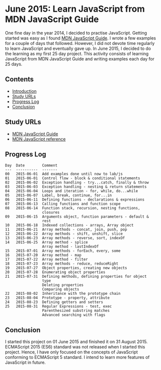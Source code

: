 June 2015: Learn JavaScript from MDN JavaScript Guide
=====================================================

One fine day in the year 2014, I decided to practise JavaScript. Getting
started was easy as I found [MDN JavaScript Guide][T1]. I wrote a few
examples for a couple of days that followed. However, I did not devote
time regularly to learn JavaScript and eventually gave up. In June 2015,
I decided to do the learning as my first 25 day project. This activity
consists of learning JavaScript from MDN JavaScript Guide and writing
examples each day for 25 days.

Contents
--------
* [Introduction](#readme)
* [Study URLs](#study-urls)
* [Progress Log](#progress-log)
* [Conclusion](#conclusion)

Study URLs
----------

* [MDN JavaScript Guide][T1]
* [MDN JavaScript reference][T2]

[T1]: https://developer.mozilla.org/en-US/docs/Web/JavaScript/Guide
[T2]: https://developer.mozilla.org/en-US/docs/Web/JavaScript/Reference

Progress Log
------------

    Day  Date        Comment
    ---  ----------  -------
    00   2015-06-01  Add examples done until now to lab/js 
    01   2015-06-01  Control flow - block & conditional statements
    02   2015-06-02  Exception handling - try...catch, finally & throw
    03   2015-06-03  Exception handling - nesting & return statements
    04   2015-06-04  Loops and iteration - for, while, do...while
    05   2015-06-07  Label, break, continue, for...in
    06   2015-06-11  Defining functions - declarations & expressions
    07   2015-06-13  Calling functions and function scope
    08   2015-06-14  Function stack, recursion, nesting functions,
                     closures
    09   2015-06-15  Arguments object, function parameters - default &
                     rest
    10   2015-06-18  Indexed collections - arrays, Array object                 
    11   2015-06-21  Array methods - concat, join, push, pop
    12   2015-06-22  Array methods - shift, unshift, slice
    13   2015-06-23  Array methods - reverse, sort, indexOf
    14   2015-06-25  Array method - splice
                     Array method - lastIndexOf
    15   2015-07-01  Array methods - forEach, every, some          
    16   2015-07-20  Array method - map
    17   2015-07-22  Array method - filter
    18   2015-07-23  Array methods - reduce, reduceRight
    19   2015-07-27  Object properties, creating new objects 
    20   2015-07-28  Enumerating object properties
    21   2015-07-31  Defining methods, defining properties for object
                     type
                     Deleting properties
                     Comparing objects
    22   2015-08-02  Inheritance with the prototype chain
    23   2015-08-04  Prototype - property, attribute
    24   2015-08-23  Defining getters and setters
    25   2015-08-31  Regular Expressions - test, exec
                     Parenthesized substring matches
                     Advanced searching with flags
    
Conclusion
----------

I started this project on 01 June 2015 and finished it on 31 August
2015. ECMAScript 2015 (ES6) standard was not released when I started
this project. Hence, I have only focused on the concepts of JavaScript
conforming to ECMAScript 5 standard. I intend to learn more features of
JavaScript in future.
